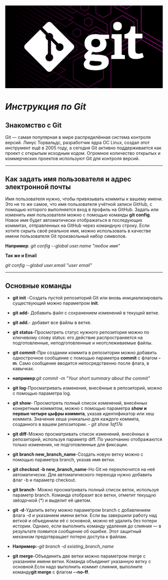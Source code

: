 ![картинка](image.jpeg)

# ***Инструкция по Git*** #
## **Знакомство с Git**

Git — самая популярная в мире распределённая система контроля версий. Линус Торвальдс, разработчик ядра ОС Linux, создал этот инструмент ещё в 2005 году, а сегодня Git активно поддерживается как проект с открытым исходным кодом. Огромное количество открытых и коммерческих проектов используют Git для контроля версий.
* **
## **Как задать имя пользователя и адрес электронной почты**
Имя пользователя нужно, чтобы привязывать коммиты к вашему имени. Это не то же самое, что имя пользователя учётной записи GitHub, с помощью которого выполняется вход в профиль на GitHub. Задать или изменить имя пользователя можно с помощью команды **git config**. Новое имя будет автоматически отображаться в последующих коммитах, отправленных на GitHub через командную строку. Если хотите скрыть своё реальное имя, можно использовать в качестве имени пользователя Git произвольный набор символов.

**Например**:
*git config --global user.name "любое имя"*

**Так же и Email**

*git config --global user.email "user email"*
* **

## **Основные команды**
* **git init** -Создать пустой репозиторий Git или вновь инициализировать существующий можно параметром **init**.
* **git add**- Добавить файл с сохранением изменений в текущей ветке.

* **git add.**- добавит все файлы в ветке.
* **git status**-Просмотреть статус нужного репозитория можно по ключевому слову status: его действие распространяется на подготовленные, неподготовленные и неотслеживаемые файлы.
* **git commit**-При создании коммита в репозитории можно добавить однострочное сообщение с помощью параметра **commit** с флагом **-m**. Само сообщение вводится непосредственно после флага, в кавычках.

* **например**:*git commit -m "Your short summary about the commit"*
* **git log**-Просматривать изменения, внесённые в репозиторий, можно с помощью параметра log.
* **git show**-
Просмотреть полный список изменений, внесённых конкретным коммитом, можно с помощью параметра **show и первые четыре цыфры коммита**, указав идентификатор или хеш коммита. Значение хеша уникально для каждого коммита, созданного в вашем репозитории. - *git show 1af17e*
* **git diff**-Можно просматривать список изменений, внесённых в репозиторий, используя параметр diff. По умолчанию отображаются только изменения, не подготовленные для фиксации.
* **git branch new_branch_name**-Создать новую ветку можно с помощью параметра branch, указав имя ветки.
* **git checkout -b new_branch_name**-Но Git не переключится на неё автоматически. Для автоматического перехода нужно добавить флаг -b и параметр checkout.
* **git branch**-
Можно просматривать полный список веток, используя параметр branch. Команда отобразит все ветки, отметит текущую звёздочкой (*) и выделит её цветом.
* **git -d**-Удалить ветку можно параметром branch с добавлением флага -d и указанием имени ветки. Если вы завершили работу над веткой и объединили её с основной, можно её удалить без потери истории. Однако, если выполнить команду удаления до слияния — в результате появится сообщение об ошибке. Этот защитный механизм предотвращает потерю доступа к файлам.
* **Например:**-*git branch -d existing_branch_name*
* **git merge**-Объединить две ветки можно параметром merge с указанием имени ветки. Команда объединит указанную ветку с основной.Если надо выполнить коммит слияния, выполните команду**git merge** с флагом **--no-ff**.
